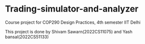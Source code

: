 # Trading-simulator-and-analyzer
Course project for COP290 Design Practices, 4th semester IIT Delhi

This project is done by Shivam Sawarn(2022CS11075) and Yash bansal(2022CS51133)
